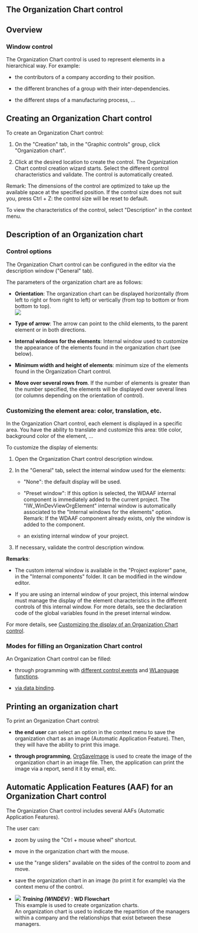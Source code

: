 


## The Organization Chart control
			



<a name="NOTE1"></a>
<a name="NOTE1_1"></a>


## Overview
<a name="overview_ELTTEXTE000206"></a>


### Window control
<a name="window_control_ELTPARAGRAPHE000011"></a>

The Organization Chart control is used to represent elements in a hierarchical way. 
For example: 

- the contributors of a company according to their position. 

- the different branches of a group with their inter-dependencies. 

- the different steps of a manufacturing process, ...




<a name="NOTE2"></a>
<a name="NOTE2_1"></a>


## Creating an Organization Chart control
<a name="creating_organization_chart_control_ELTTEXTE000230"></a>
To create an Organization Chart control: 

1. On the "Creation" tab, in the "Graphic controls" group, click "Organization chart".

2. Click at the desired location to create the control. The Organization Chart control creation wizard starts. Select the different control characteristics and validate. The control is automatically created.


Remark: The dimensions of the control are optimized to take up the available space at the specified position. If the control size does not suit you, press Ctrl + Z: the control size will be reset to default.

To view the characteristics of the control, select "Description" in the context menu.

<a name="NOTE3"></a>
<a name="NOTE3_1"></a>


## Description of an Organization chart
<a name="description_organization_chart_ELTTEXTE000258"></a>


### Control options
<a name="control_options_ELTPARAGRAPHE000053"></a>

The Organization Chart control can be configured in the editor via the description window ("General" tab).

The parameters of the organization chart are as follows: 

- **Orientation**: The organization chart can be displayed horizontally (from left to right or from right to left) or vertically (from top to bottom or from bottom to top). 
	<br>![](https://doc.pcsoft.fr/en-US/images/image.awp?langid=3&name=orga_orientation.gif)


- **Type of arrow**: The arrow can point to the child elements, to the parent element or in both directions. 

- **Internal windows for the elements**: Internal window used to customize the appearance of the elements found in the organization chart (see below). 

- **Minimum width and height of elements**: minimum size of the elements found in the Organization Chart control. 

- **Move over several rows from**. If the number of elements is greater than the number specified, the elements will be displayed over several lines (or columns depending on the orientation of control).



<a name="NOTE3_2"></a>


### Customizing the element area: color, translation, etc.
<a name="customizing_the_element_area_color_translation_etc_ELTPARAGRAPHE000082"></a>

In the Organization Chart control, each element is displayed in a specific area. You have the ability to translate and customize this area: title color, background color of the element, ...

To customize the display of elements:

1. Open the Organization Chart control description window. 

2. In the "General" tab, select the internal window used for the elements: 

	- "None": the default display will be used. 

	- "Preset window": 
			If this option is selected, the WDAAF internal component is immediately added to the current project. The "IW_WinDevViewOrgElement" internal window is automatically associated to the "Internal windows for the elements" option. 
			Remark: If the WDAAF component already exists, only the window is added to the component.  

	- an existing internal window of your project. 




3. If necessary, validate the control description window. 




**Remarks**: 

- The custom internal window is available in the "Project explorer" pane, in the "Internal components" folder. It can be modified in the window editor.

- If you are using an internal window of your project, this internal window must manage the display of the element characteristics in the different controls of this internal window. For more details, see the declaration code of the global variables found in the preset internal window. 




For more details, see [Customizing the display of an Organization Chart control](../WDChamp/1000019822.md). 
<a name="NOTE3_3"></a>


### Modes for filling an Organization Chart control
<a name="modes_for_filling_organization_chart_control_ELTPARAGRAPHE000117"></a>

An Organization Chart control can be filled: 

- through programming with [different control events](../WDChamp/1000019792.md) and [WLanguage functions](../WDLang1/1000019817.md). 

- [via data binding](../WDChamp/1000019816.md).




<a name="NOTE4"></a>
<a name="NOTE4_1"></a>


## Printing an organization chart
<a name="printing_organization_chart_ELTTEXTE000294"></a>
To print an Organization Chart control: 

- **the end user** can select an option in the context menu to save the organization chart as an image (Automatic Application Feature). Then, they will have the ability to print this image. 

- **through programming**, [OrgSaveImage](../WDLang1/1000019972.md) is used to create the image of the organization chart in an image file. Then, the application can print the image via a report, send it it by email, etc.




<a name="NOTE5"></a>
<a name="NOTE5_1"></a>


## Automatic Application Features (AAF) for an Organization Chart control
<a name="automatic_application_features_aaf_for_organization_chart_control_ELTTEXTE000318"></a>
The Organization Chart control includes several AAFs (Automatic Application Features). 

The user can: 

- zoom by using the "Ctrl + mouse wheel" shortcut. 

- move in the organization chart with the mouse. 

- use the "range sliders" available on the sides of the control to zoom and move. 

- save the organization chart in an image (to print it for example) via the context menu of the control. 





- ![](https://doc.pcsoft.fr/en-US/images/image.awp?langid=3&name=WDFlowchart.gif) ***Training (WINDEV)*** : **WD Flowchart** <br>This example is used to create organization charts.<br>An organization chart is used to indicate the repartition of the managers within a company and the relationships that exist between these managers.


